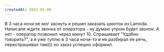 ```yaml
---
createdAt: 2021-01-09
---
```


В 3 часа ночи не мог заснуть и решил заказать шмоток из Lamoda. Написали ждите звонка от оператора - ну думаю утром
будет звонок. А нет - оператор позвонил через минут 10. Спрашивает "Удобно говорить?", а я уже туплю в 3 часа ночи-то и
не разбирал ее речь, переспрашивал там))) но заказ успешно оформил.

